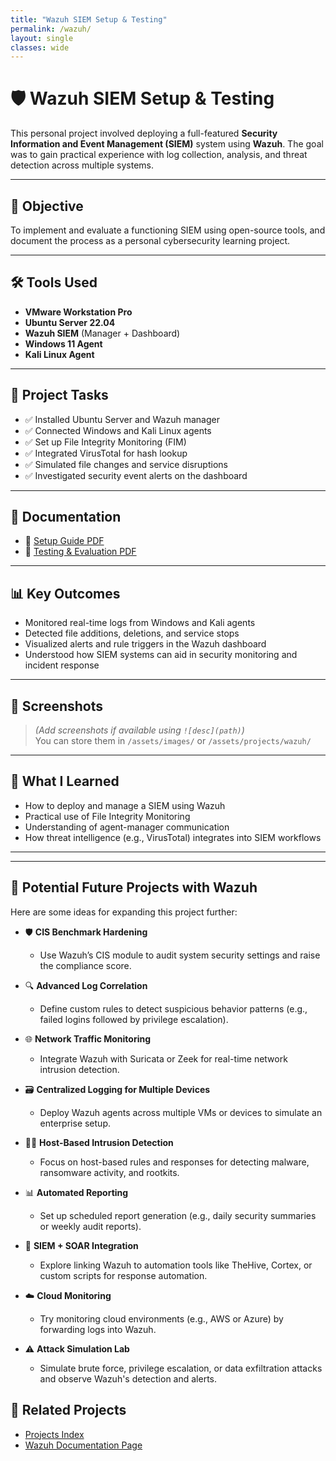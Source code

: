 ```yaml
---
title: "Wazuh SIEM Setup & Testing"
permalink: /wazuh/
layout: single
classes: wide
---
```


# 🛡️ Wazuh SIEM Setup & Testing

This personal project involved deploying a full-featured **Security Information and Event Management (SIEM)** system using **Wazuh**. The goal was to gain practical experience with log collection, analysis, and threat detection across multiple systems.

---

## 🎯 Objective

To implement and evaluate a functioning SIEM using open-source tools, and document the process as a personal cybersecurity learning project.

---

## 🛠️ Tools Used

- **VMware Workstation Pro**
- **Ubuntu Server 22.04**
- **Wazuh SIEM** (Manager + Dashboard)
- **Windows 11 Agent**
- **Kali Linux Agent**

---

## 🔧 Project Tasks

- ✅ Installed Ubuntu Server and Wazuh manager
- ✅ Connected Windows and Kali Linux agents
- ✅ Set up File Integrity Monitoring (FIM)
- ✅ Integrated VirusTotal for hash lookup
- ✅ Simulated file changes and service disruptions
- ✅ Investigated security event alerts on the dashboard

---

## 📄 Documentation

- 📘 [Setup Guide PDF](../../docs/wazuh-setup.pdf)
- 📘 [Testing & Evaluation PDF](../../docs/wazuh-testing.pdf)

---

## 📊 Key Outcomes

- Monitored real-time logs from Windows and Kali agents
- Detected file additions, deletions, and service stops
- Visualized alerts and rule triggers in the Wazuh dashboard
- Understood how SIEM systems can aid in security monitoring and incident response

---

## 📸 Screenshots

> *(Add screenshots if available using `![desc](path)`)*  
> You can store them in `/assets/images/` or `/assets/projects/wazuh/`

---

## 🧠 What I Learned

- How to deploy and manage a SIEM using Wazuh
- Practical use of File Integrity Monitoring
- Understanding of agent-manager communication
- How threat intelligence (e.g., VirusTotal) integrates into SIEM workflows

---

---

## 🚀 Potential Future Projects with Wazuh

Here are some ideas for expanding this project further:

- 🛡️ **CIS Benchmark Hardening**
  - Use Wazuh’s CIS module to audit system security settings and raise the compliance score.
  
- 🔍 **Advanced Log Correlation**
  - Define custom rules to detect suspicious behavior patterns (e.g., failed logins followed by privilege escalation).

- 🌐 **Network Traffic Monitoring**
  - Integrate Wazuh with Suricata or Zeek for real-time network intrusion detection.

- 🗃️ **Centralized Logging for Multiple Devices**
  - Deploy Wazuh agents across multiple VMs or devices to simulate an enterprise setup.

- 🧑‍💼 **Host-Based Intrusion Detection**
  - Focus on host-based rules and responses for detecting malware, ransomware activity, and rootkits.

- 📊 **Automated Reporting**
  - Set up scheduled report generation (e.g., daily security summaries or weekly audit reports).

- 🔄 **SIEM + SOAR Integration**
  - Explore linking Wazuh to automation tools like TheHive, Cortex, or custom scripts for response automation.

- ☁️ **Cloud Monitoring**
  - Try monitoring cloud environments (e.g., AWS or Azure) by forwarding logs into Wazuh.

- ⚠️ **Attack Simulation Lab**
  - Simulate brute force, privilege escalation, or data exfiltration attacks and observe Wazuh's detection and alerts.



## 🔗 Related Projects

- [Projects Index](/projects/)
- [Wazuh Documentation Page](/documentation/)
